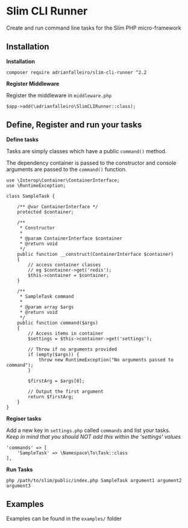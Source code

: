 # Slim CLI Runner

Create and run command line tasks for the Slim PHP micro-framework

## Installation

**Installation**

`composer require adrianfalleiro/slim-cli-runner ^2.2`

**Register Middleware**

Register the middleware in `middleware.php`

```
$app->add(\adrianfalleiro\SlimCLIRunner::class);
```

## Define, Register and run your tasks

**Define tasks**

Tasks are simply classes which have a public `command()` method. 

The dependency container is passed to the constructor and console arguments are passed to the `command()` function.

```
use \Interop\Container\ContainerInterface;
use \RuntimeException;

class SampleTask {

    /** @var ContainerInterface */
    protected $container;

    /** 
     * Constructor
     *
     * @param ContainerInterface $container
     * @return void
     */
    public function __construct(ContainerInterface $container)
    {
        // access container classes
        // eg $container->get('redis');
        $this->container = $container;
    }

    /** 
     * SampleTask command
     * 
     * @param array $args
     * @return void
     */
    public function command($args)
    {
        // Access items in container
        $settings = $this->container->get('settings');
        
        // Throw if no arguments provided
        if (empty($args)) {
            throw new RuntimeException("No arguments passed to command");
        }

        $firstArg = $args[0];

        // Output the first argument
        return $firstArg;
    }
}
```

**Regiser tasks**

Add a new key in `settings.php` called `commands` and list your tasks.  
_Keep in mind that you should NOT add this within the 'settings' values_

```
'commands' => [
    'SampleTask' => \Namespace\To\Task::class
],
```

**Run Tasks**

`php /path/to/slim/public/index.php SampleTask argument1 argument2 argument3`

## Examples

Examples can be found in the `examples/` folder
